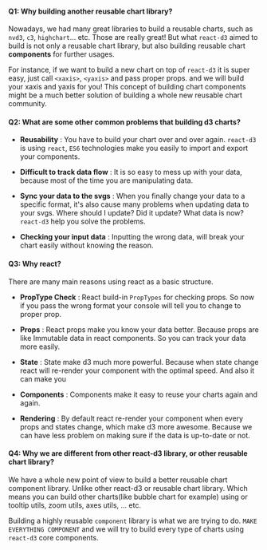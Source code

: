 #### Q1: Why building another reusable chart library?

Nowadays, we had many great libraries to build a reusable charts, such as `nvd3`, `c3`, `highchart`... etc. Those are really great! But what `react-d3` aimed to build is not only a reusable chart library, but also building reusable chart **components** for further usages.

For instance, if we want to build a new chart on top of `react-d3` it is super easy, just call `<xaxis>`, `<yaxis>` and pass proper props. and we will build your xaxis and yaxis for you! This concept of building chart components might be a much better solution of building a whole new reusable chart community.

#### Q2: What are some other common problems that building d3 charts?

- **Reusability** : You have to build your chart over and over again. `react-d3` is using `react`, `ES6` technologies make you easily to import and export your components.

- **Difficult to track data flow** : It is so easy to mess up with your data, because most of the time you are manipulating data.

- **Sync your data to the svgs** : When you finally change your data to a specific format, it's also cause many problems when updating data to your svgs.  Where should I update? Did it update? What data is now? `react-d3` help you solve the problems.

- **Checking your input data** : Inputting the wrong data, will break your chart easily without knowing the reason.


#### Q3: Why react?

There are many main reasons using react as a basic structure.

- **PropType Check** : React build-in `PropTypes` for checking props. So now if you pass the wrong format your console will tell you to change to proper prop.

- **Props** : React props make you know your data better. Because props are like Immutable data in react components. So you can track your data more easily.

- **State** : State make d3 much more powerful. Because when state change react will re-render your component with the optimal speed. And also it can make you

- **Components** : Components make it easy to reuse your charts again and again.

- **Rendering** : By default react re-render your component when every props and states change, which make d3 more awesome. Because we can have less problem on making sure if the data is up-to-date or not.


#### Q4: Why we are different from other react-d3 library, or other reusable chart library?

We have a whole new point of view to build a better reusable chart component library.  Unlike other react-d3 or reusable chart library. Which means you can build other charts(like bubble chart for example) using or tooltip utils, zoom utils, axes utils, ... etc.

Building a highly reusable `component` library is what we are trying to do. `MAKE EVERYTHING COMPONENT` and we will try to build every type of charts using `react-d3` core components.

